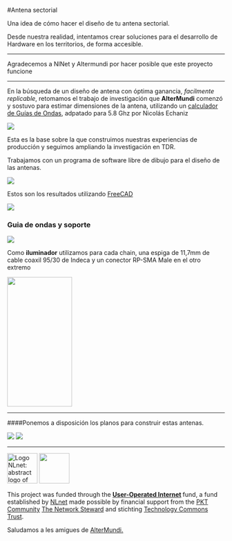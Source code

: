 <!--
SPDX-FileCopyrightText: 2023 Tecnología de Raíz <tecnologiaderaiz@disroot.org>

SPDX-License-Identifier: CC-BY-NC-4.0
-->

#Antena sectorial

Una idea de cómo hacer el diseño de tu antena sectorial.

Desde nuestra realidad, intentamos crear soluciones para el desarrollo de Hardware en los territorios, de forma accesible.

___
Agradecemos a NlNet y Altermundi por hacer posible que este proyecto funcione
___


En la búsqueda de un diseño de antena con óptima ganancia, *facilmente replicable*, retomamos el trabajo de investigación que **AlterMundi** comenzó y sostuvo para estimar dimensiones de la antena, utilizando un [calculador de Guías de Ondas](https://github.com/TecnologiadeRaiz/LoPALiR/blob/6cfcefe5b7c623523bdbc38a3de3d6f52c728e81/circular_waveguide_tuneado.ods), adpatado para 5.8 Ghz por Nicolás Echaniz



![](https://i.imgur.com/q1iutf3.png)



Esta es la base sobre la que construimos nuestras experiencias de producción y seguimos ampliando la 
investigación en  TDR. 


Trabajamos con un programa de software libre de dibujo para el diseño de las antenas.



![](https://i.imgur.com/94INyTn.jpg)



Estos son los resultados utilizando [FreeCAD](https://www.freecadweb.org/downloads.php?lang=es_ES)
 
 

![](https://i.imgur.com/NYOZ9TS.jpg)



### Guia de ondas y soporte



![](https://i.imgur.com/zOvSDsL.jpg)




Como **iluminador** utilizamos para cada chain, una espiga de 11,7mm de  cable coaxil 95/30 de Indeca y un conector RP-SMA Male en el otro extremo



<img src="https://i.imgur.com/yNnzJKm.jpg" width="150" height="300">


___
####Ponemos a disposición los planos para construir estas antenas.



![](https://i.imgur.com/sWBLNPN.png)
![](https://i.imgur.com/Bm5bfip.png)

___

<img src="https://user-images.githubusercontent.com/104506596/191294248-aa22ad16-f991-412b-8d32-99e27614e7f2.png" alt="Logo NLnet: abstract logo of four people seen from above"  height="70"> <img src="https://nlnet.nl/image/logos/technologycommonstrust.svg"  height="70"> <p>This project was funded through the <strong> <a href="https://nlnet.nl/useroperated/">User-Operated Internet</a> </strong> fund, a fund established by <a href="https://nlnet.nl">NLnet</a> made possible by financial support from the <a href="https://pkt.cash" rel="nofollow">PKT Community</a> <a href="https://pkt.cash/network-steward" rel="nofollow">The Network Steward</a> and stichting <a href="https://technologycommons.org">Technology Commons Trust</a>.</p> <p>Saludamos a les amigues de <a href="https://altermundi.net/">AlterMundi.</a></p> 